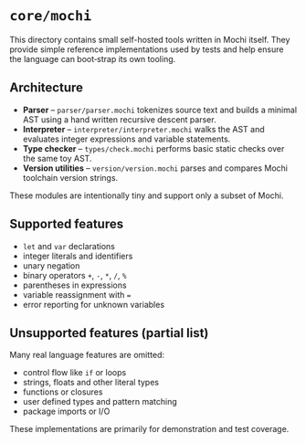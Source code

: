 # `core/mochi`

This directory contains small self-hosted tools written in Mochi itself. They provide
simple reference implementations used by tests and help ensure the language can
boot‑strap its own tooling.

## Architecture

- **Parser** – `parser/parser.mochi` tokenizes source text and builds a minimal
  AST using a hand written recursive descent parser.
- **Interpreter** – `interpreter/interpreter.mochi` walks the AST and evaluates
  integer expressions and variable statements.
- **Type checker** – `types/check.mochi` performs basic static checks over the
  same toy AST.
- **Version utilities** – `version/version.mochi` parses and compares Mochi
  toolchain version strings.

These modules are intentionally tiny and support only a subset of Mochi.

## Supported features

- `let` and `var` declarations
- integer literals and identifiers
- unary negation
- binary operators `+`, `-`, `*`, `/`, `%`
- parentheses in expressions
- variable reassignment with `=`
- error reporting for unknown variables

## Unsupported features (partial list)

Many real language features are omitted:

- control flow like `if` or loops
- strings, floats and other literal types
- functions or closures
- user defined types and pattern matching
- package imports or I/O

These implementations are primarily for demonstration and test coverage.
